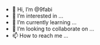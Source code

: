- 👋 Hi, I’m @9fabi
- 👀 I’m interested in ...
- 🌱 I’m currently learning ...
- 💞️ I’m looking to collaborate on ...
- 📫 How to reach me ...

<!---
9fabi/9fabi is a ✨ special ✨ repository because its `README.md` (this file) appears on your GitHub profile.
You can click the Preview link to take a look at your changes.
--->
